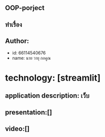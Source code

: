 ## OOP-porject

## ทำเรื่อง

## Author:

-   id: 66114540676
-   name: นาย วายุ กอคูณ

# technology: [streamlit]

## application description: เว็บ
##  presentation:[]
##  video:[]

